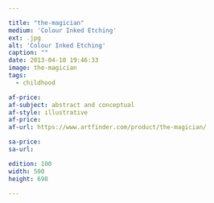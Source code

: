 ```yaml
---

title: "the-magician"
medium: 'Colour Inked Etching'
ext: .jpg
alt: 'Colour Inked Etching'
caption: ""
date: 2013-04-10 19:46:33
image: the-magician
tags:
  - childhood

af-price:
af-subject: abstract and conceptual
af-style: illustrative
af-price:
af-url: https://www.artfinder.com/product/the-magician/

sa-price:
sa-url:

edition: 100
width: 500
height: 698

---
```

